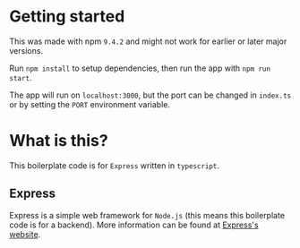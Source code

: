 # Getting started

This was made with npm `9.4.2` and might not work for earlier or later major versions.

Run `npm install` to setup dependencies, then run the app with `npm run start`.

The app will run on `localhost:3000`, but the port can be changed in `index.ts` or by setting the `PORT` environment variable.

# What is this?
This boilerplate code is for `Express` written in `typescript`.

## Express
Express is a simple web framework for `Node.js` (this means this boilerplate code is for a backend). More information can be found at [Express's website](https://expressjs.com/).